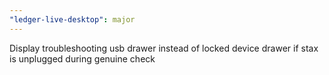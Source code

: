 ```yaml
---
"ledger-live-desktop": major
---
```


Display troubleshooting usb drawer instead of locked device drawer if stax is unplugged during genuine check

